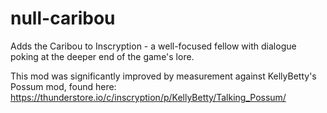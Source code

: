 # null-caribou
Adds the Caribou to Inscryption - a well-focused fellow with dialogue poking at the deeper end of the game's lore.

This mod was significantly improved by measurement against KellyBetty's Possum mod, found here: https://thunderstore.io/c/inscryption/p/KellyBetty/Talking_Possum/
